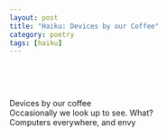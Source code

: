 ```yaml
---
layout: post
title: "Haiku: Devices by our Coffee"
category: poetry
tags: [haiku]
---
```

<p>&nbsp;</p>
<p>&nbsp;</p>

Devices by our coffee  
Occasionally we look up to see. What?  
Computers everywhere, and envy  


<p>&nbsp;</p>
<p>&nbsp;</p>

